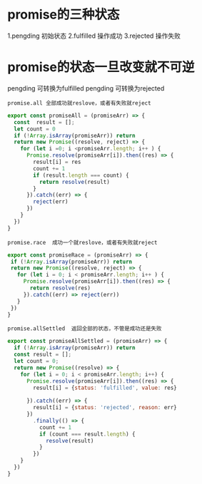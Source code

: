  # promise的三种状态
 1.pengding 初始状态
 2.fulfilled 操作成功
 3.rejected 操作失败
 
 # promise的状态一旦改变就不可逆
 pengding 可转换为fulfilled
 pengding 可转换为rejected




`promise.all 全部成功就reslove，或者有失败就reject`

```javascript
export const promiseAll = (promiseArr) => {
  const  result = [];
  let count = 0
  if (!Array.isArray(promiseArr)) return
  return new Promise((resolve, reject) => {
    for (let i =0; i <promiseArr.length; i++ ) {
      Promise.resolve(promiseArr[i]).then((res) => {
        result[i] = res
        count += 1
        if (result.length === count) {
          return resolve(result)
        }
      }).catch((err) => {
        reject(err)
      })
    }
  })
}
```


`promise.race  成功一个就reslove，或者有失败就reject`
  
 ```javascript
export const promiseRace = (promiseArr) => {
  if (!Array.isArray(promiseArr)) return
  return new Promise((resolve, reject) => {
    for (let i = 0; i < promiseArr.length; i++ ) {
      Promise.resolve(promiseArr[i]).then((res) => {
        return resolve(res)
      }).catch((err) => reject(err))
    }
  })
}
```


`promise.allSettled  返回全部的状态，不管是成功还是失败`
```javascript
export const promiseAllSettled = (promiseArr) => {
  if (!Array.isArray(promiseArr)) return
  const result = [];
  let count = 0;
  return new Promise((resolve) => {
    for (let i = 0; i < promiseArr.length; i++) {
      Promise.resolve(promiseArr[i]).then((res) => {
        result[i] = {status: 'fulfilled', value: res}
        
      }).catch((err) => {
        result[i] = {status: 'rejected', reason: err}
      })
        .finally(() => {
          count += 1
          if (count === result.length) {
            resolve(result)
          }
        })
    }
  })
}
```
